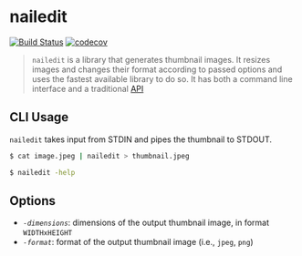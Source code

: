 # nailedit

[![Build Status](https://travis-ci.org/brendanashworth/nailedit.svg?branch=master)](https://travis-ci.org/brendanashworth/nailedit)  [![codecov](https://codecov.io/gh/brendanashworth/nailedit/branch/master/graph/badge.svg)](https://codecov.io/gh/brendanashworth/nailedit)

> `nailedit` is a library that generates thumbnail images. It resizes
images and changes their format according to passed options and uses the
fastest available library to do so. It has both a command line interface
and a traditional [API](https://godoc.org/github.com/brendanashworth/nailedit/thumbnail)

## CLI Usage

`nailedit` takes input from STDIN and pipes the thumbnail to STDOUT.

```sh
$ cat image.jpeg | nailedit > thumbnail.jpeg

$ nailedit -help
```

## Options

- *`-dimensions`*: dimensions of the output thumbnail image, in format `WIDTHxHEIGHT`
- *`-format`*: format of the output thumbnail image (i.e., `jpeg`, `png`)
